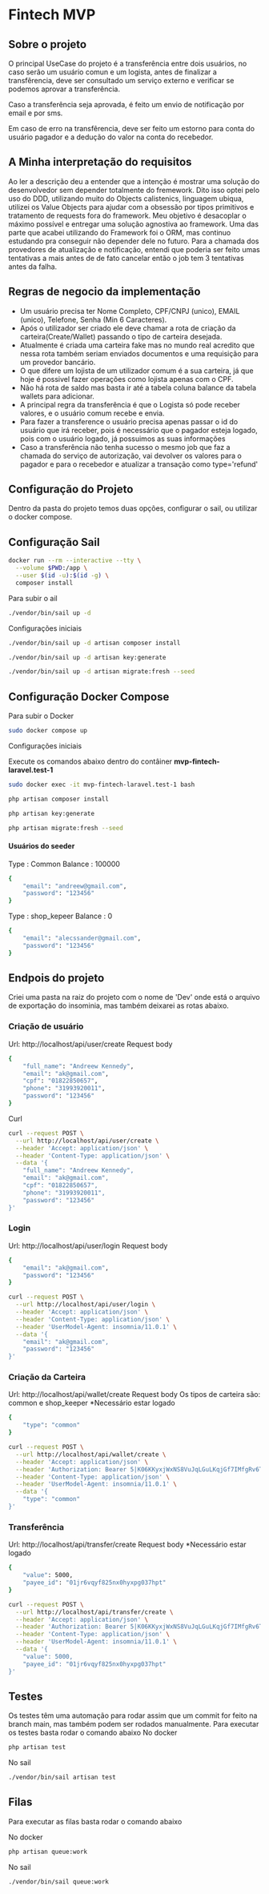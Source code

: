 # Fintech MVP

## Sobre o projeto

O principal UseCase do projeto é a transferência entre dois usuários, no caso serão um usuário comun e um logista, antes de finalizar a transfêrencia, deve ser consultado um serviço externo e verificar se podemos aprovar a transferência.

Caso a transferência seja aprovada, é feito um envio de notificação por email e por sms.

Em caso de erro na transfêrencia, deve ser feito um estorno para conta do usuário pagador e a dedução do valor na conta do recebedor.

## A Minha interpretação do requisitos

Ao ler a descrição deu a entender que a intenção é mostrar uma solução do desenvolvedor sem depender totalmente do fremework.
Dito isso optei pelo uso do DDD, utilizando muito do Objects calistenics, linguagem ubiqua, utilizei os Value Objects para ajudar com a obsessão por tipos primitivos e tratamento de requests fora do framework.
Meu objetivo é desacoplar o máximo possível e entregar uma solução agnostiva ao framework.
Uma das parte que acabei utilizando do Framework foi o ORM, mas continuo estudando pra conseguir não depender dele no futuro.
Para a chamada dos provedores de atualização e notificação, entendi que poderia ser feito umas tentativas a mais antes de de fato cancelar então o job tem 3 tentativas antes da falha.

## Regras de negocio da implementação

 - Um usuário precisa ter Nome Completo, CPF/CNPJ (unico), EMAIL (unico), Telefone, Senha (Min 6 Caracteres).
 - Após o utilizador ser criado ele deve chamar a rota de criação da carteira(Create/Wallet) passando o tipo de carteira desejada.
 - Atualmente é criada uma carteira fake mas no mundo real acredito que nessa rota também seriam enviados documentos e uma requisição para um provedor bancário.
 - O que difere um lojista de um utilizador comum é a sua carteira, já que hoje é possivel fazer operações como lojista apenas com o CPF.
 - Não há rota de saldo mas basta ir até a tabela coluna balance da tabela wallets para adicionar.
 - A principal regra da transferência é que o Logista só pode receber valores, e o usuário comum recebe e envia.
 - Para fazer a transference o usuário precisa apenas passar o id do usuário que irá receber, pois é necessário que o pagador esteja logado, pois com o usuário logado, já possuimos as suas informações
 - Caso a transferência não tenha sucesso o mesmo job que faz a chamada do serviço de autorização, vai devolver os valores para o pagador e para o recebedor e atualizar a transação como type='refund'

## Configuração do Projeto

Dentro da pasta do projeto temos duas opções, configurar o sail, ou utilizar o docker compose.

## Configuração Sail

```bash
docker run --rm --interactive --tty \
  --volume $PWD:/app \
  --user $(id -u):$(id -g) \
  composer install
```

Para subir o ail

```bash
./vendor/bin/sail up -d
```
Configurações iniciais

```bash
./vendor/bin/sail up -d artisan composer install

./vendor/bin/sail up -d artisan key:generate

./vendor/bin/sail up -d artisan migrate:fresh --seed
```

## Configuração Docker Compose

Para subir o Docker

```bash
sudo docker compose up
```

Configurações iniciais

Execute os comandos abaixo dentro do contâiner **mvp-fintech-laravel.test-1**

```bash
sudo docker exec -it mvp-fintech-laravel.test-1 bash
```

```bash
php artisan composer install

php artisan key:generate

php artisan migrate:fresh --seed
```
#### Usuários do seeder
Type : Common
Balance : 100000
```bash
{
	"email": "andreew@gmail.com",
	"password": "123456"
}
```
Type : shop_kepeer
Balance : 0
```bash
{
	"email": "alecssander@gmail.com",
	"password": "123456"
}
```

## Endpois do projeto

Criei uma pasta na raiz do projeto com o nome de 'Dev' onde está o arquivo de exportação do insominia, mas também deixarei as rotas abaixo.

### Criação de usuário
Url: http://localhost/api/user/create
Request body
```bash
{
	"full_name": "Andreew Kennedy",
	"email": "ak@gmail.com",
	"cpf": "01822850657",
	"phone": "31993920011",
	"password": "123456"
}
```
Curl

```bash
curl --request POST \
  --url http://localhost/api/user/create \
  --header 'Accept: application/json' \
  --header 'Content-Type: application/json' \
  --data '{
	"full_name": "Andreew Kennedy",
	"email": "ak@gmail.com",
	"cpf": "01822850657",
	"phone": "31993920011",
	"password": "123456"
}'
```
### Login
Url: http://localhost/api/user/login
Request body
```bash
{
	"email": "ak@gmail.com",
	"password": "123456"
}
```

```bash
curl --request POST \
  --url http://localhost/api/user/login \
  --header 'Accept: application/json' \
  --header 'Content-Type: application/json' \
  --header 'UserModel-Agent: insomnia/11.0.1' \
  --data '{
	"email": "ak@gmail.com",
	"password": "123456"
}'
```

### Criação da Carteira
Url: http://localhost/api/wallet/create
Request body
Os tipos de carteira são: common e shop_keeper
*Necessário estar logado
```bash
{
	"type": "common"
}
```

```bash
curl --request POST \
  --url http://localhost/api/wallet/create \
  --header 'Accept: application/json' \
  --header 'Authorization: Bearer 5|K06KKyxjWxNS8VuJqLGuLKqjGf7IMfgRv6TpFJ12efa38699' \
  --header 'Content-Type: application/json' \
  --header 'UserModel-Agent: insomnia/11.0.1' \
  --data '{
	"type": "common"
}'
```
### Transferência
Url: http://localhost/api/transfer/create
Request body
*Necessário estar logado
```bash
{
	"value": 5000,
	"payee_id": "01jr6vqyf825nx0hyxpg037hpt"
}
```

```bash
curl --request POST \
  --url http://localhost/api/transfer/create \
  --header 'Accept: application/json' \
  --header 'Authorization: Bearer 5|K06KKyxjWxNS8VuJqLGuLKqjGf7IMfgRv6TpFJ12efa38699' \
  --header 'Content-Type: application/json' \
  --header 'UserModel-Agent: insomnia/11.0.1' \
  --data '{
	"value": 5000,
	"payee_id": "01jr6vqyf825nx0hyxpg037hpt"
}'
```

## Testes

Os testes têm uma automação para rodar assim que um commit for feito na branch main, mas também podem ser rodados manualmente.
Para executar os testes basta rodar o comando abaixo
No docker
```bash
php artisan test
```
No sail
```bash
./vendor/bin/sail artisan test
```

## Filas

Para executar as filas basta rodar o comando abaixo

No docker
```bash
php artisan queue:work
```
No sail
```bash
./vendor/bin/sail queue:work
```
